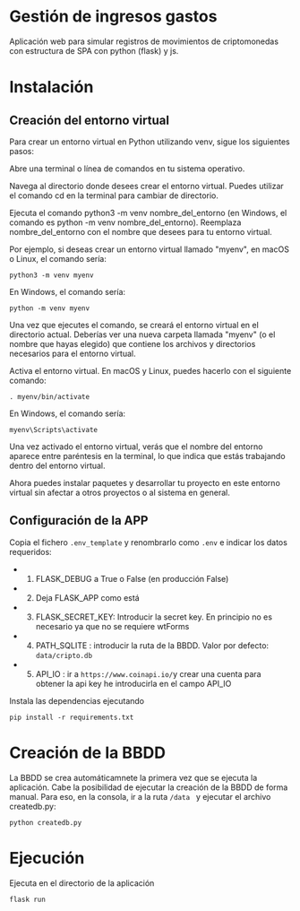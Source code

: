 
# Gestión de ingresos gastos
Aplicación web para simular registros de movimientos de criptomonedas con estructura de SPA con python (flask) y js.

# Instalación

## Creación del entorno virtual
Para crear un entorno virtual en Python utilizando venv, sigue los siguientes pasos:

Abre una terminal o línea de comandos en tu sistema operativo.

Navega al directorio donde desees crear el entorno virtual. Puedes utilizar el comando cd en la terminal para cambiar de directorio.

Ejecuta el comando python3 -m venv nombre_del_entorno (en Windows, el comando es python -m venv nombre_del_entorno). Reemplaza nombre_del_entorno con el nombre que desees para tu entorno virtual.

Por ejemplo, si deseas crear un entorno virtual llamado "myenv", en macOS o Linux, el comando sería:

```
python3 -m venv myenv
```
En Windows, el comando sería:

```
python -m venv myenv
```

Una vez que ejecutes el comando, se creará el entorno virtual en el directorio actual. Deberías ver una nueva carpeta llamada "myenv" (o el nombre que hayas elegido) que contiene los archivos y directorios necesarios para el entorno virtual.

Activa el entorno virtual. En macOS y Linux, puedes hacerlo con el siguiente comando:

```
. myenv/bin/activate
```

En Windows, el comando sería:

```
myenv\Scripts\activate
```

Una vez activado el entorno virtual, verás que el nombre del entorno aparece entre paréntesis en la terminal, lo que indica que estás trabajando dentro del entorno virtual.

Ahora puedes instalar paquetes y desarrollar tu proyecto en este entorno virtual sin afectar a otros proyectos o al sistema en general.

## Configuración de la APP
Copia el fichero `.env_template` y renombrarlo como `.env` e indicar los datos requeridos:
- 1. FLASK_DEBUG a True o False (en producción False)
- 2. Deja FLASK_APP como está
- 3. FLASK_SECRET_KEY: Introducir la secret key. En principio no es necesario ya que no se requiere wtForms
- 4. PATH_SQLITE : introducir la ruta de la BBDD. Valor por defecto: ```data/cripto.db```
- 5. API_IO : ir a ```https://www.coinapi.io/```y crear una cuenta para obtener la api key he introducirla en el campo API_IO

Instala las dependencias ejecutando 
```
pip install -r requirements.txt
```

# Creación de la BBDD 
La BBDD se crea automáticamnete la primera vez que se ejecuta la aplicación. Cabe la posibilidad de ejecutar la creación de la BBDD de forma manual. Para eso, en la consola, ir a la ruta ``` /data  ``` y ejecutar el archivo createdb.py:

```python createdb.py```

# Ejecución
Ejecuta en el directorio de la aplicación
```
flask run
```










